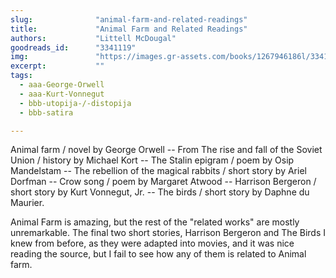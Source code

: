 ```yaml
---
slug:              "animal-farm-and-related-readings"
title:             "Animal Farm and Related Readings"
authors:           "Littell McDougal"
goodreads_id:      "3341119"
img:               "https://images.gr-assets.com/books/1267946186l/3341119.jpg"
excerpt:           ""
tags:
  - aaa-George-Orwell
  - aaa-Kurt-Vonnegut
  - bbb-utopija-/-distopija
  - bbb-satira

---
```


Animal farm / novel by George Orwell --
From The rise and fall of the Soviet Union / history by Michael Kort --
The Stalin epigram / poem by Osip Mandelstam --
The rebellion of the magical rabbits / short story by Ariel Dorfman --
Crow song / poem by Margaret Atwood --
Harrison Bergeron / short story by Kurt Vonnegut, Jr. --
The birds / short story by Daphne du Maurier.

Animal Farm is amazing, but the rest of the "related works" are mostly unremarkable. The final two short stories, 
Harrison Bergeron and The Birds I knew from before, as they were adapted into movies, and it was nice reading the 
source, but I fail to see how any of them is related to Animal farm.